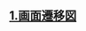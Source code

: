 ## [1.画面遷移図](https://www.figma.com/file/iqfzz8Uf9pn0N1VtoYUErt/%E7%94%BB%E9%9D%A2%E9%81%B7%E7%A7%BB%E5%9B%B3?type=whiteboard&node-id=0%3A1&t=j96OvGZr51fxmklc-1)
